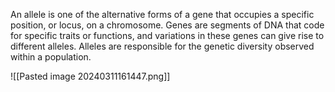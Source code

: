 An allele is one of the alternative forms of a gene that occupies a specific position, or locus, on a chromosome. Genes are segments of DNA that code for specific traits or functions, and variations in these genes can give rise to different alleles. Alleles are responsible for the genetic diversity observed within a population.

![[Pasted image 20240311161447.png]]